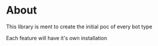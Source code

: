 # About

This library is ment to create the initial poc of every bot type

Each feature will have it's own installation 



